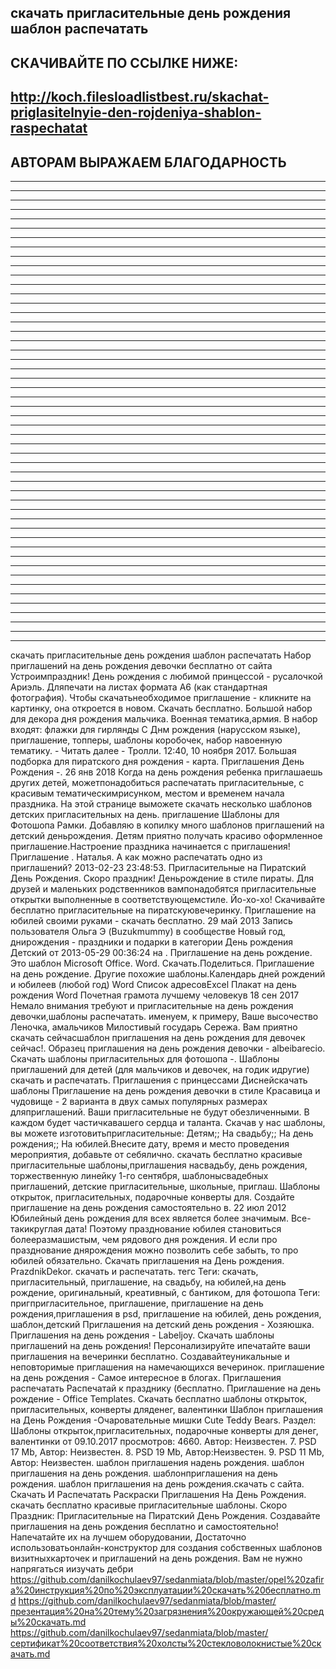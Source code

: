 скачать пригласительные день рождения шаблон распечатать
--------------------------------------------------
СКАЧИВАЙТЕ ПО ССЫЛКЕ НИЖЕ:
--------------------------------------------------
http://koch.filesloadlistbest.ru/skachat-priglasitelnyie-den-rojdeniya-shablon-raspechatat
--------------------------------------------------
АВТОРАМ ВЫРАЖАЕМ БЛАГОДАРНОСТЬ
--------------------------------------------------
--------------------------------------------------
--------------------------------------------------
--------------------------------------------------
--------------------------------------------------
--------------------------------------------------
--------------------------------------------------
--------------------------------------------------
--------------------------------------------------
--------------------------------------------------
--------------------------------------------------
--------------------------------------------------
--------------------------------------------------
--------------------------------------------------
--------------------------------------------------
--------------------------------------------------
--------------------------------------------------
--------------------------------------------------
--------------------------------------------------
--------------------------------------------------
--------------------------------------------------
--------------------------------------------------
--------------------------------------------------
--------------------------------------------------
--------------------------------------------------
--------------------------------------------------
--------------------------------------------------
--------------------------------------------------
--------------------------------------------------
--------------------------------------------------
--------------------------------------------------
--------------------------------------------------
--------------------------------------------------
--------------------------------------------------
--------------------------------------------------
--------------------------------------------------
--------------------------------------------------
--------------------------------------------------
--------------------------------------------------
--------------------------------------------------
--------------------------------------------------
--------------------------------------------------
--------------------------------------------------
--------------------------------------------------
--------------------------------------------------
--------------------------------------------------
--------------------------------------------------
--------------------------------------------------
--------------------------------------------------
--------------------------------------------------
--------------------------------------------------
скачать пригласительные день рождения шаблон распечатать Набор приглашений на день рождения девочки бесплатно от сайта Устроимпраздник! День рождения с любимой принцессой - русалочкой Ариэль. Дляпечати на листах формата А6 (как стандартная фотография). Чтобы скачатьнеобходимое приглашение - кликните на картинку, она откроется в новом. Скачать бесплатно. Большой набор для декора дня рождения мальчика. Военная тематика,армия. В набор входят: флажки для гирлянды С Днм рождения (нарусском языке), приглашение, топперы, шаблоны коробочек, набор навоенную тематику. - Читать далее -  Тролли. 12:40, 10 ноября 2017. Большая подборка для пиратского дня рождения - карта. Приглашения День Рождения -. 26 янв 2018  Когда на день рождения ребенка приглашаешь других детей, можетпонадобиться распечатать пригласительные, с красивым тематическимрисунком, местом и временем начала праздника. На этой странице выможете скачать несколько шаблонов детских пригласительных на день. приглашение  Шаблоны для Фотошопа  Рамки. Добавляю в копилку много шаблонов приглашений на детский деньрождения. Детям приятно получать красиво оформленное приглашение.Настроение праздника начинается с приглашения! Приглашение . Наталья. А как можно распечатать одно из приглашений? 2013-02-23 23:48:53. Пригласительные на Пиратский День Рождения. Скоро праздник! Деньрождение в стиле пираты. Для друзей и маленьких родственников вампонадобятся пригласительные открытки выполненные в соответствующемстиле. Йо-хо-хо! Скачивайте бесплатно пригласительные на пиратскуювечеринку. Приглашение на юбилей своими руками - скачать бесплатно. 29 май 2013  Запись пользователя Ольга Э (Buzukmummy) в сообществе Новый год, днирождения - праздники и подарки в категории День рождения Детский от 2013-05-29 00:36:24 на . Приглашение на день рождение. Это шаблон Microsoft Office. Word. Скачать.Поделиться. Приглашение на день рождение. Другие похожие шаблоны.Календарь дней рождений и юбилеев (любой год) Word  Список адресовExcel  Плакат на день рождения Word  Почетная грамота лучшему человекув
18 сен 2017  Немало внимания требуют и пригласительные на день рождения девочки,шаблоны распечатать.  именуем, к примеру, Ваше высочество Леночка, амальчиков Милостивый государь Сережа. Вам приятно скачать сейчасшаблон приглашения на день рождения для девочек сейчас!. Образец приглашения на день рождения девочки - albeibarecio. Скачать шаблоны пригласительных для фотошопа -. Шаблоны приглашений для детей (для мальчиков и девочек, на годик идругие) скачать и распечатать.  Приглашения с принцессами Диснейскачать шаблоны  Приглашение на день рождения девочки в стиле Красавица и чудовище - 2 варианта в двух самых популярных размерах дляприглашений. Ваши пригласительные не будут обезличенными. В каждом будет частичкавашего сердца и таланта. Скачав у нас шаблоны, вы можете изготовитьпригласительные: Детям;; На свадьбу;; На день рождения;; На юбилей.Внесите дату, время и место проведения мероприятия, добавьте от себялично. скачать бесплатно красивые пригласительные шаблоны,приглашения насвадьбу, день рождения, торжественную линейку 1-го сентября, шаблонысвадебных приглашений, детские пригласительные, школьные, приглаш. Шаблоны открыток, пригласительных, подарочные конверты для. Создайте приглашение на день рождения самостоятельно в. 22 июл 2012  Юбилейный день рождения для всех является более значимым. Все-такикруглая дата! Поэтому празднование юбилея становиться болееразмашистым, чем рядового дня рождения. И если про празднование днярождения можно позволить себе забыть, то про юбилей обязательно. Скачать приглашения на День рождения. PrazdnikDekor. скачать и распечатать. тегс Теги: скачать, пригласительный, приглашение, на свадьбу, на юбилей,на день рождение, оригинальный, креативный, с бантиком, для фотошопа Теги: пригпригласительное, приглашение, приглашение на день рождения,приглашения в psd, приглашение на юбилей, день рождения, шаблон,детский
Приглашения на детский день рождения - Хозяюшка. Приглашения на день рождения - Labeljoy. Скачать шаблоны приглашений на день рождения! Персонализируйте ипечатайте ваши приглашения на вечеринки бесплатно. Создавайтеуникальные и неповторимые приглашения на намечающихся вечеринок. приглашение на день рождения - Самое интересное в блогах. Приглашения распечатать Распечатай к празднику (бесплатно. Приглашение на день рождение - Office Templates. Скачать бесплатно шаблоны открыток, пригласительных, конверты дляденег, валентинки  Шаблон приглашения на День Рождения -Очаровательные мишки  Cute Teddy Bears. Раздел: Шаблоны открыток,пригласительных, подарочные конверты для денег, валентинки от 09.10.2017  просмотров: 4660. Автор: Неизвестен. 7. PSD  17 Mb, Автор: Неизвестен. 8. PSD  19 Mb, Автор:Неизвестен. 9. PSD  11 Mb, Автор: Неизвестен. шаблон приглашения надень рождения. шаблон приглашения на день рождения. шаблонприглашения на день рождения. шаблон приглашения на день рождения.скачать с сайта. Скачать И Распечатать Раскраски Приглашения На День Рождения. скачать бесплатно красивые пригласительные шаблоны. Скоро Праздник: Пригласительные на Пиратский День Рождения. Создавайте приглашения на день рождения бесплатно и самостоятельно!Напечатайте их на лучшем оборудовании,  Достаточно использоватьонлайн-конструктор для создания собственных шаблонов визитныхкарточек и приглашений на день рождения. Вам не нужно напрягаться иизучать дебри
https://github.com/danilkochulaev97/sedanmiata/blob/master/opel%20zafira%20инструкция%20по%20эксплуатации%20скачать%20бесплатно.md
https://github.com/danilkochulaev97/sedanmiata/blob/master/презентация%20на%20тему%20загрязнения%20окружающей%20среды%20скачать.md
https://github.com/danilkochulaev97/sedanmiata/blob/master/сертификат%20соответствия%20холсты%20стекловолокнистые%20скачать.md